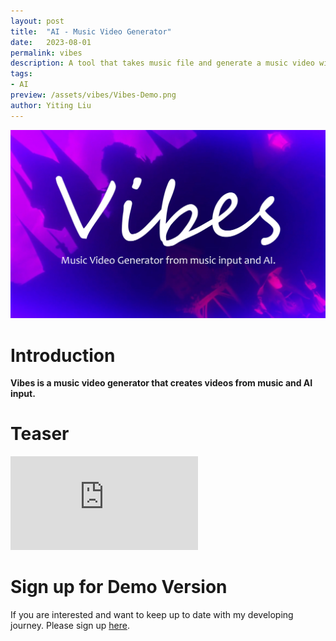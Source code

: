 ```yaml
---
layout: post
title:  "AI - Music Video Generator"
date:   2023-08-01
permalink: vibes
description: A tool that takes music file and generate a music video with the help of AI.
tags: 
- AI
preview: /assets/vibes/Vibes-Demo.png
author: Yiting Liu 
---
```


![assets/vibes/Vibes-Demo.png](assets/vibes/Vibes-Demo.png)

# Introduction 
**Vibes is a music video generator that creates videos from music and AI input.** 

# Teaser
<div class="iframe-container">
<iframe class="responsive-iframe" src="https://www.youtube.com/embed/F4_eFN4nDvY?si=6NupHJUfLoSSSseo" title="YouTube video player" frameborder="0" allow="accelerometer; autoplay; clipboard-write; encrypted-media; gyroscope; picture-in-picture" allowfullscreen></iframe>
</div>


# Sign up for Demo Version 

If you are interested and want to keep up to date with my developing journey. Please sign up [here](https://forms.gle/ySRtL2CbgV4MhnVS9). 

